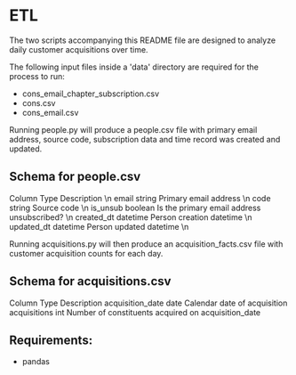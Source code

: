 # ETL

The two scripts accompanying this README file are designed to analyze 
daily customer acquisitions over time. 

The following input files inside a 'data' directory are required for the
process to run:
- cons_email_chapter_subscription.csv 
- cons.csv
- cons_email.csv

Running people.py will produce a people.csv file with primary email 
address, source code, subscription data and time record was created 
and updated.

## Schema for people.csv
Column		          Type		    Description \n
email		            string		  Primary email address \n
code		            string		  Source code \n
is_unsub	          boolean		  Is the primary email address unsubscribed? \n
created_dt	        datetime	  Person creation datetime \n
updated_dt	        datetime	  Person updated datetime \n

Running acquisitions.py will then produce an acquisition_facts.csv file 
with customer acquisition counts for each day. 

## Schema for acquisitions.csv
Column			        Type		  Description
acquisition_date	  date		  Calendar date of acquisition
acquisitions		    int		    Number of constituents acquired on acquisition_date


## Requirements:
- pandas
